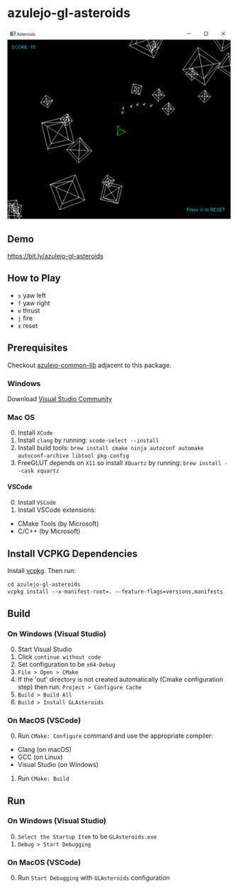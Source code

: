 # azulejo-gl-asteroids

![GLAsteroids.png](./GLAsteroids.png)

## Demo

https://bit.ly/azulejo-gl-asteroids

## How to Play

- `s` yaw left
- `f` yaw right
- `e` thrust
- `j` fire
- `x` reset

## Prerequisites

Checkout [azulejo-common-lib](https://github.com/miclomba/azulejo-common-lib) adjacent to this package.

### Windows

Download [Visual Studio Community](https://visualstudio.microsoft.com/vs/community/)

### Mac OS

0. Install `XCode`
1. Install `clang` by running: `xcode-select --install`
2. Install build tools: `brew install cmake ninja autoconf automake autoconf-archive libtool pkg-config`
3. FreeGLUT depends on `X11` so install `XQuartz` by running: `brew install --cask xquartz`

#### VSCode

0. Install `VSCode`
1. Install VSCode extensions:

- CMake Tools (by Microsoft)
- C/C++ (by Microsoft)

## Install VCPKG Dependencies

Install [vcpkg](https://github.com/microsoft/vcpkg). Then run:

```
cd azulejo-gl-asteroids
vcpkg install --x-manifest-root=. --feature-flags=versions,manifests
```

## Build

### On Windows (Visual Studio)

0. Start Visual Studio
1. Click `continue without code`
2. Set configuration to be `x64-Debug`
3. `File > Open > CMake`
4. If the 'out' directory is not created automatically (Cmake configuration step) then run: `Project > Configure Cache`
5. `Build > Build All`
6. `Build > Install GLAsteroids`

### On MacOS (VSCode)

0. Run `CMake: Configure` command and use the appropriate compiler:

- Clang (on macOS)
- GCC (on Linux)
- Visual Studio (on Windows)

1. Run `CMake: Build`

## Run

### On Windows (Visual Studio)

0. `Select the Startup Item` to be `GLAsteroids.exe`
1. `Debug > Start Debugging`

### On MacOS (VSCode)

0. Run `Start Debugging` with `GLAsteroids` configuration
